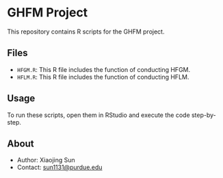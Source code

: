 # GHFM Project

This repository contains R scripts for the GHFM project.

## Files
- `HFGM.R`: This R file includes the function of conducting HFGM.
- `HFLM.R`: This R file includes the function of conducting HFLM.

## Usage
To run these scripts, open them in RStudio and execute the code step-by-step.

## About
- Author: Xiaojing Sun
- Contact: sun1131@purdue.edu
